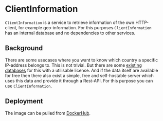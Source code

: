 # ClientInformation

`ClientInformation` is a service to retrieve information of the own HTTP-client, for example geo-information.
For this purposes `ClientInformation` has an internal database and no dependencies to other services.

## Background

There are some usecases where you want to know which country a specific IP-address belongs to.
This is not trivial.
But there are some [existing databases](https://github.com/sapics/ip-location-db) for this with a utilisable license.
And if the data itself are available for free then there also exist a simple, free and self-hostable server which uses this data and provide it through a Rest-API.
For this purpose you can use `ClientInformation`.

## Deployment

The image can be pulled from [DockerHub](https://hub.docker.com/r/aniondev/ClientInformation).
